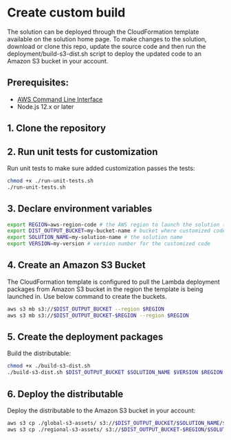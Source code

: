 # Create custom build

The solution can be deployed through the CloudFormation template available on the solution home page.
To make changes to the solution, download or clone this repo, update the source code and then run the deployment/build-s3-dist.sh script to deploy the updated code to an Amazon S3 bucket in your account.

## Prerequisites:
* [AWS Command Line Interface](https://aws.amazon.com/cli/)
* Node.js 12.x or later

## 1. Clone the repository

## 2. Run unit tests for customization
Run unit tests to make sure added customization passes the tests:

```bash
chmod +x ./run-unit-tests.sh
./run-unit-tests.sh
```

## 3. Declare environment variables
```bash
export REGION=aws-region-code # the AWS region to launch the solution (e.g. us-east-1)
export DIST_OUTPUT_BUCKET=my-bucket-name # bucket where customized code will reside
export SOLUTION_NAME=my-solution-name # the solution name
export VERSION=my-version # version number for the customized code
```

## 4. Create an Amazon S3 Bucket
The CloudFormation template is configured to pull the Lambda deployment packages from Amazon S3 bucket in the region the template is being launched in. Use below command to create the buckets.

```bash
aws s3 mb s3://$DIST_OUTPUT_BUCKET --region $REGION
aws s3 mb s3://$DIST_OUTPUT_BUCKET-$REGION --region $REGION
```

## 5. Create the deployment packages
Build the distributable:
```bash
chmod +x ./build-s3-dist.sh
./build-s3-dist.sh $DIST_OUTPUT_BUCKET $SOLUTION_NAME $VERSION $REGION
```

## 6. Deploy the distributable

Deploy the distributable to the Amazon S3 bucket in your account:
```bash
aws s3 cp ./global-s3-assets/ s3://$DIST_OUTPUT_BUCKET/$SOLUTION_NAME/$VERSION/ --recursive --acl bucket-owner-full-control
aws s3 cp ./regional-s3-assets/ s3://$DIST_OUTPUT_BUCKET-$REGION/$SOLUTION_NAME/$VERSION/ --recursive --acl bucket-owner-full-control
```